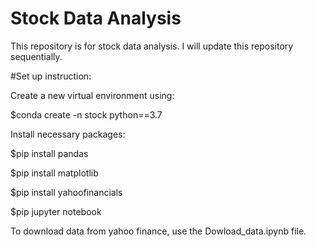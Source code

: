 # Stock Data Analysis
This repository is for stock data analysis. I will update this repository sequentially. 
 
#Set up instruction:
 
Create a new virtual environment using: 

$conda create -n stock python==3.7

Install necessary packages:

$pip install pandas

$pip install matplotlib

$pip install yahoofinancials

$pip jupyter notebook

To download data from yahoo finance, use the Dowload_data.ipynb file.


